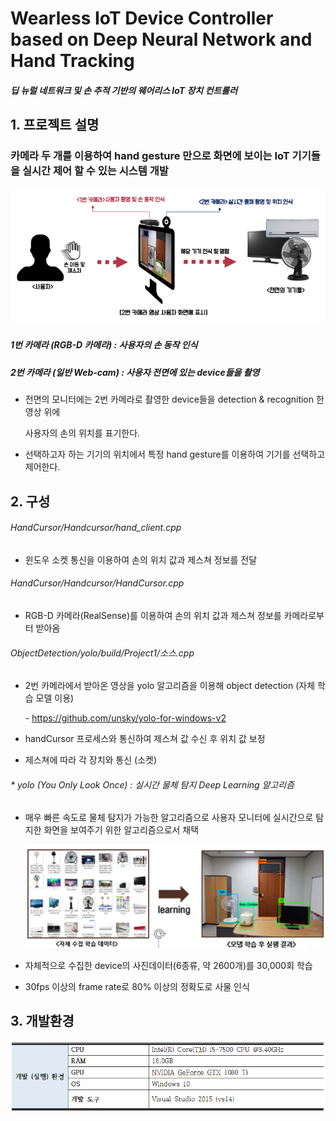 # Wearless IoT Device Controller based on Deep Neural Network and Hand Tracking

##### 딥 뉴럴 네트워크 및 손 추적 기반의 웨어리스 IoT 장치 컨트롤러



## 1. 프로젝트 설명 

### 카메라 두 개를 이용하여 hand gesture 만으로 화면에 보이는 IoT 기기들을 실시간 제어 할 수 있는 시스템 개발

![system](./images/system.png)

 ##### 1번 카메라 (RGB-D 카메라) : 사용자의 손 동작 인식

 ##### 2번 카메라 (일반 Web-cam) : 사용자 전면에 있는 device들을 촬영

 - 전면의 모니터에는 2번 카메라로 촬영한 device들을 detection & recognition 한 영상 위에 

   사용자의 손의 위치를 표기한다. 

 - 선택하고자 하는 기기의 위치에서 특정 hand gesture를 이용하여 기기를 선택하고 제어한다. 

## 2. 구성

###### HandCursor/Handcursor/hand_client.cpp 

- 윈도우 소켓 통신을 이용하여 손의 위치 값과 제스쳐 정보를 전달

###### HandCursor/Handcursor/HandCursor.cpp

- RGB-D 카메라(RealSense)를 이용하여 손의 위치 값과 제스쳐 정보를 카메라로부터 받아옴 

###### ObjectDetection/yolo/build/Project1/소스.cpp 

- 2번 카메라에서 받아온 영상을 yolo 알고리즘을 이용해 object detection (자체 학습 모델 이용)

   \-  https://github.com/unsky/yolo-for-windows-v2

- handCursor 프로세스와 통신하여 제스쳐 값 수신 후 위치 값 보정 

- 제스쳐에 따라 각 장치와 통신 (소켓)

######  \* yolo (You Only Look Once) : 실시간 물체 탐지 Deep Learning 알고리즘 

- 매우 빠른 속도로 물체 탐지가 가능한 알고리즘으로 사용자 모니터에 실시간으로 탐지한 화면을 보여주기 위한 알고리즘으로서 채택 

  ![yolo](./images/yolo.png)

- 자체적으로 수집한 device의 사진데이터(6종류, 약 2600개)를 30,000회 학습 
- 30fps 이상의 frame rate로 80% 이상의 정확도로 사물 인식

## 3. 개발환경

![env](./images/env.png)

